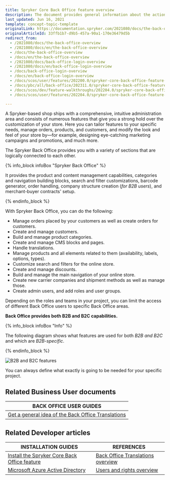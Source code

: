 ```yaml
---
title: Spryker Core Back Office feature overview
description: The document provides general information about the actions you can perform in Spryker Back Office.
last_updated: Jun 16, 2021
template: concept-topic-template
originalLink: https://documentation.spryker.com/2021080/docs/the-back-office-overview
originalArticleId: 33ffb1b7-d9b5-457a-90a1-170e36479d5b
redirect_from:
  - /2021080/docs/the-back-office-overview
  - /2021080/docs/en/the-back-office-overview
  - /docs/the-back-office-overview
  - /docs/en/the-back-office-overview
  - /2021080/docs/back-office-login-overview
  - /2021080/docs/en/back-office-login-overview
  - /docs/back-office-login-overview
  - /docs/en/back-office-login-overview
  - /docs/scos/user/features/202200.0/spryker-core-back-office-feature-overview/spryker-core-back-office-feature-overview.html
  - /docs/pbc/all/back-office/202311.0/spryker-core-back-office-feature-overview.html
  - /docs/scos/dev/feature-walkthroughs/202204.0/spryker-core-back-office-feature-walkthrough/spryker-core-back-office-feature-walkthrough.html
  - /docs/scos/user/features/202204.0/spryker-core-back-office-feature-overview/spryker-core-back-office-feature-overview.html

---
```


A Spryker-based shop ships with a comprehensive, intuitive administration area and consists of numerous features that give you a strong hold over the customization of your store. Here you can tailor features to your specific needs, manage orders, products, and customers, and modify the look and feel of your store by—for example, designing eye-catching marketing campaigns and promotions, and much more.

The Spryker Back Office provides you with a variety of sections that are logically connected to each other.

{% info_block infoBox "Spryker Back Office" %}

It provides the product and content management capabilities, categories and navigation building blocks, search and filter customizations, barcode generator, order handling, company structure creation (*for B2B users*), and merchant-buyer contracts' setup.

{% endinfo_block %}

With Spryker Back Office, you can do the following:
- Manage orders placed by your customers as well as create orders for customers.
- Create and manage customers.
- Build and manage product categories.
- Create and manage CMS blocks and pages.
- Handle translations.
- Manage products and all elements related to them (availability, labels, options, types).
- Customize search and filters for the online store.
- Create and manage discounts.
- Build and manage the main navigation of your online store.
- Create new carrier companies and shipment methods as well as manage those.
- Create admin users, and add roles and user groups.

Depending on the roles and teams in your project, you can limit the access of different Back Office users to specific Back Office areas.

**Back Office provides both B2B and B2C capabilities.**

{% info_block infoBox "Info" %}

The following diagram shows what features are used for both *B2B and B2C* and which are *B2B-specific*.

{% endinfo_block %}

![B2B and B2C features](https://spryker.s3.eu-central-1.amazonaws.com/docs/scos/user/features/spryker-core-back-office-feature-overview/spryker-core-back-office-feature-overview.md/b2b-and-b2c-features.png)

You can always define what exactly is going to be needed for your specific project.

## Related Business User documents

|BACK OFFICE USER GUIDES|
|---|
| [Get a general idea of the Back Office Translations](/docs/pbc/all/back-office/latest/base-shop/back-office-translations-overview.html) |

## Related Developer articles

|INSTALLATION GUIDES  | REFERENCES|
|---------|---------|
| [Install the Spryker Core Back Office feature](/docs/pbc/all/identity-access-management/latest/install-and-upgrade/install-the-spryker-core-back-office-feature.html)  | [Back Office Translations overview](/docs/pbc/all/back-office/latest/base-shop/back-office-translations-overview.html) |
| [Microsoft Azure Active Directory](/docs/pbc/all/identity-access-management/latest/install-and-upgrade/install-microsoft-azure-active-directory.html)   | [Users and rights overview](/docs/pbc/all/user-management/latest/base-shop/user-and-rights-overview.html)  |
